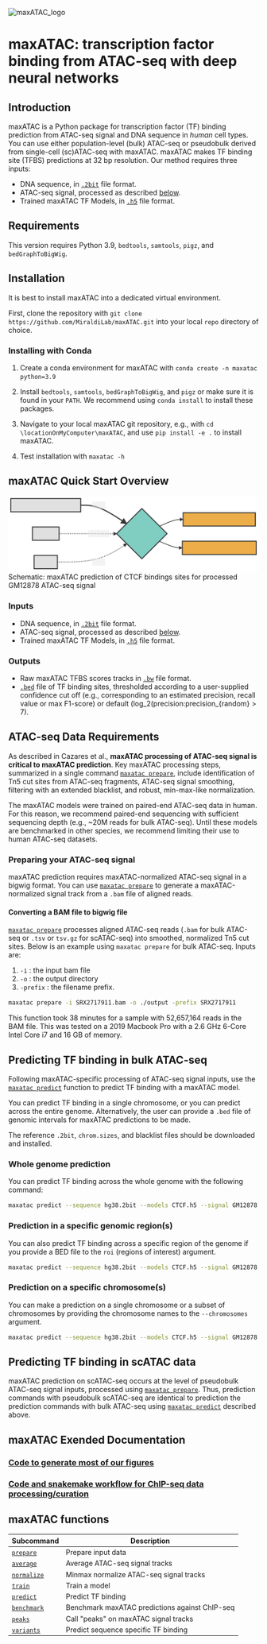 ![maxATAC_logo](https://user-images.githubusercontent.com/47329147/137503708-86d000ef-d6d4-4f75-99aa-39f8aab6dec5.png)

# maxATAC: transcription factor binding from ATAC-seq with deep neural networks

## Introduction

maxATAC is a Python package for transcription factor (TF) binding prediction from ATAC-seq signal and DNA sequence in *human* cell types. You can use either population-level (bulk) ATAC-seq or pseudobulk derived from single-cell (sc)ATAC-seq with maxATAC. maxATAC makes TF binding site (TFBS) predictions at 32 bp resolution. Our method requires three inputs:

* DNA sequence, in [`.2bit`](https://genome.ucsc.edu/goldenPath/help/twoBit.html) file format.
* ATAC-seq signal, processed as described [below](#Preparing-your-ATAC-seq-signal).
* Trained maxATAC TF Models, in [`.h5`](https://www.tensorflow.org/tutorials/keras/save_and_load) file format.

## Requirements

This version requires Python 3.9, `bedtools`, `samtools`, `pigz`, and `bedGraphToBigWig`.

## Installation

It is best to install maxATAC into a dedicated virtual environment.

First, clone the repository with `git clone https://github.com/MiraldiLab/maxATAC.git` into your local `repo` directory of choice.

### Installing with Conda

1. Create a conda environment for maxATAC with `conda create -n maxatac python=3.9`

2. Install `bedtools`, `samtools`, `bedGraphToBigWig`, and `pigz` or make sure it is found in your `PATH`. We recommend using `conda install` to install these packages.

3. Navigate to your local maxATAC git repository, e.g., with `cd \locationOnMyComputer\maxATAC`, and use `pip install -e .` to install maxATAC.

4. Test installation with `maxatac -h`

## maxATAC Quick Start Overview

![maxATAC Predict Overview](./docs/readme/maxatac_predict_overview.svg)
Schematic: maxATAC prediction of CTCF bindings sites for processed GM12878 ATAC-seq signal

### Inputs

* DNA sequence, in [`.2bit`](https://genome.ucsc.edu/goldenPath/help/twoBit.html) file format.
* ATAC-seq signal, processed as described [below](#Preparing-your-ATAC-seq-signal).
* Trained maxATAC TF Models, in [`.h5`](https://www.tensorflow.org/tutorials/keras/save_and_load) file format.

### Outputs

* Raw maxATAC TFBS scores tracks in [`.bw`](https://genome.ucsc.edu/FAQ/FAQformat.html#format6.1) file format.
* [`.bed`](https://genome.ucsc.edu/FAQ/FAQformat.html#format1) file of TF binding sites, thresholded according to a user-supplied confidence cut off (e.g., corresponding to an estimated precision, recall value or max F1-score) or default (log_2(precision:precision_{random} > 7).

## ATAC-seq Data Requirements

As described in Cazares et al., **maxATAC processing of ATAC-seq signal is critical to maxATAC prediction**. Key maxATAC processing steps, summarized in a single command [`maxatac prepare`](./docs/readme/prepare.md#Prepare), include identification of Tn5 cut sites from ATAC-seq fragments, ATAC-seq signal smoothing, filtering with an extended blacklist, and robust, min-max-like normalization. 

The maxATAC models were trained on paired-end ATAC-seq data in human. For this reason, we recommend  paired-end sequencing with sufficient sequencing depth (e.g., ~20M reads for bulk ATAC-seq). Until these models are benchmarked in other species, we recommend limiting their use to human ATAC-seq datasets.

### Preparing your ATAC-seq signal

maxATAC prediction requires maxATAC-normalized ATAC-seq signal in a bigwig format. You can use [`maxatac prepare`](./docs/readme/prepare.md#Prepare) to generate a maxATAC-normalized signal track from a `.bam` file of aligned reads.

#### Converting a BAM file to bigwig file

[`maxatac prepare`](./docs/readme/prepare.md#Prepare) processes aligned ATAC-seq reads (`.bam` for bulk ATAC-seq or `.tsv` or `tsv.gz` for scATAC-seq) into smoothed, normalized Tn5 cut sites. Below is an example using `maxatac prepare` for bulk ATAC-seq. Inputs are:

1) `-i` : the input bam file
2) `-o` : the output directory
3) `-prefix` : the filename prefix.

```bash
maxatac prepare -i SRX2717911.bam -o ./output -prefix SRX2717911
```

This function took 38 minutes for a sample with 52,657,164 reads in the BAM file. This was tested on a 2019 Macbook Pro with a 2.6 GHz 6-Core Intel Core i7 and 16 GB of memory.

## Predicting TF binding in bulk ATAC-seq

Following maxATAC-specific processing of ATAC-seq signal inputs, use the [`maxatac predict`](./docs/readme/predict.md#Predict) function to predict TF binding with a maxATAC model.

You can predict TF binding in a single chromosome, or you can predict across the entire genome. Alternatively, the user can provide a `.bed` file of genomic intervals for maxATAC predictions to be made.

The reference `.2bit`, `chrom.sizes`, and blacklist files should be downloaded and installed.

### Whole genome prediction

You can predict TF binding across the whole genome with the following command:

```bash
maxatac predict --sequence hg38.2bit --models CTCF.h5 --signal GM12878.bigwig
```

### Prediction in a specific genomic region(s)

You can also predict TF binding across a specific region of the genome if you provide a BED file to the `roi` (regions of interest) argument.

```bash
maxatac predict --sequence hg38.2bit --models CTCF.h5 --signal GM12878.bigwig --roi ROI.bed
```

### Prediction on a specific chromosome(s)

You can make a prediction on a single chromosome or a subset of chromosomes by providing the chromosome names to the `--chromosomes` argument. 

```bash
maxatac predict --sequence hg38.2bit --models CTCF.h5 --signal GM12878.bigwig --chromosomes chr3 chr5
```

## Predicting TF binding in scATAC data

maxATAC prediction on scATAC-seq occurs at the level of pseudobulk ATAC-seq signal inputs, processed using [`maxatac prepare`](./docs/readme/prepare.md#Prepare). Thus, prediction commands with pseudobulk scATAC-seq are identical to prediction the prediction commands with bulk ATAC-seq using [`maxatac predict`](./docs/readme/predict.md#Predict) described above.


## maxATAC Exended Documentation

### [Code to generate most of our figures](https://github.com/MiraldiLab/maxATAC_docs/tree/main/figure_code)

### [Code and snakemake workflow for ChIP-seq data processing/curation](https://github.com/MiraldiLab/maxATAC_dataScraping)

## maxATAC functions
| Subcommand                                          | Description                                    |
|-----------------------------------------------------|------------------------------------------------|
| [`prepare`](./docs/readme/prepare.md#Prepare)       | Prepare input data                             |
| [`average`](./docs/readme/average.md#Average)       | Average ATAC-seq signal tracks                 |
| [`normalize`](./docs/readme/normalize.md#Normalize) | Minmax normalize ATAC-seq signal tracks        |
| [`train`](./docs/readme/train.md#Train)             | Train a model                                  |
| [`predict`](./docs/readme/predict.md#Predict)       | Predict TF binding                             |
| [`benchmark`](./docs/readme/benchmark.md#Benchmark) | Benchmark maxATAC predictions against ChIP-seq |
| [`peaks`](./docs/readme/peaks.md#Peaks)             | Call "peaks" on maxATAC signal tracks          |
| [`variants`](./docs/readme/variants.md#Variants)    | Predict sequence specific TF binding           |
